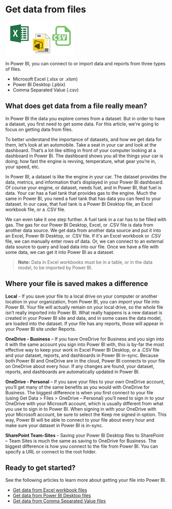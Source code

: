 <properties
   pageTitle="Get data from files"
   description="Learn how to get data from Excel, Power BI Desktop, and CSV files into Power BI"
   services="powerbi"
   documentationCenter=""
   authors="davidiseminger"
   manager="erikre"
   backup=""
   editor=""
   tags=""
   qualityFocus="complete"
   qualityDate="04/01/2016"/>

<tags
   ms.service="powerbi"
   ms.devlang="NA"
   ms.topic="article"
   ms.tgt_pltfrm="NA"
   ms.workload="powerbi"
   ms.date="07/20/2017"
   ms.author="davidi"/>

# Get data from files
![](media/powerbi-service-get-data-from-files/file_icons.png)

In Power BI, you can connect to or import data and reports from three types of files.

-   Microsoft Excel (.xlsx or .xlsm)
-   Power BI Desktop (.pbix)
-   Comma Separated Value (.csv)

## What does get data from a file really mean?

In Power BI the data you explore comes from a dataset. But in order to have a dataset, you first need to get some data. For this article, we're going to focus on getting data from files.

To better understand the importance of datasets, and how we get data for them, let’s look at an automobile. Take a seat in your car and look at the dashboard. That’s a lot like sitting in front of your computer looking at a dashboard in Power BI. The dashboard shows you all the things your car is doing; how fast the engine is revving, temperature, what gear you’re in, your speed, etc.

In Power BI, a dataset is like the engine in your car. The dataset provides the data, metrics, and information that’s displayed in your Power BI dashboard. Of course your engine, or dataset, needs fuel, and in Power BI, that fuel is data. Your car has a fuel tank that provides gas to the engine. Much the same in Power BI, you need a fuel tank that has data you can feed to your dataset. In our case, that fuel tank is a Power BI Desktop file, an Excel workbook file, or a .CSV file.

We can even take it one step further. A fuel tank in a car has to be filled with gas. The gas for our Power BI Desktop, Excel, or .CSV file is data from another data source. We get data from another data source and put it into an Excel, Power BI Desktop, or .CSV file. If it's an Excel workbook or .CSV file, we can manually enter rows of data. Or, we can connect to an external data source to query and load data into our file. Once we have a file with some data, we can get it into Power BI as a dataset.

> **Note:** Data in Excel workbooks must be in a table, or in the data model, to be imported by Power BI.

## Where your file is saved makes a difference

**Local** - If you save your file to a local drive on your computer or another location in your organization, from Power BI, you can *import* your file into Power BI. Your file will actually remain on your local drive, so the whole file isn’t really imported into Power BI. What really happens is a new dataset is created in your Power BI site and data, and in some cases the data model, are loaded into the dataset. If your file has any reports, those will appear in your Power BI site under Reports.

**OneDrive - Business** – If you have OneDrive for Business and you sign into it with the same account you sign into Power BI with, this is by-far the most effective way to keep your work in Excel Power BI Desktop, or a .CSV file and your dataset, reports, and dashboards in Power BI in-sync. Because both Power BI and OneDrive are in the cloud, Power BI connects to your file on OneDrive about every hour. If any changes are found, your dataset, reports, and dashboards are automatically updated in Power BI.

**OneDrive - Personal** – If you save your files to your own OneDrive account, you’ll get many of the same benefits as you would with OneDrive for Business. The biggest difference is when you first connect to your file (using Get Data > Files > OneDrive – Personal) you’ll need to sign in to your OneDrive with your Microsoft account, which is usually different from what you use to sign in to Power BI. When signing in with your OneDrive with your Microsoft account, be sure to select the Keep me signed in option. This way, Power BI will be able to connect to your file about every hour and make sure your dataset in Power BI is in-sync.

**SharePoint Team-Sites** – Saving your Power BI Desktop files to SharePoint – Team Sites is much the same as saving to OneDrive for Business. The biggest difference is how you connect to the file from Power BI. You can specify a URL or connect to the root folder.

## Ready to get started?
See the following articles to learn more about getting your file into Power BI.

-   [Get data from Excel workbook files](articles/powerbi-service-excel-workbook-files.md)
-   [Get data from Power BI Desktop files](articles/powerbi-service-powerbi-desktop-files.md)
-   [Get data from Comma Separated Value files](articles/powerbi-service-comma-separated-value-files.md)
